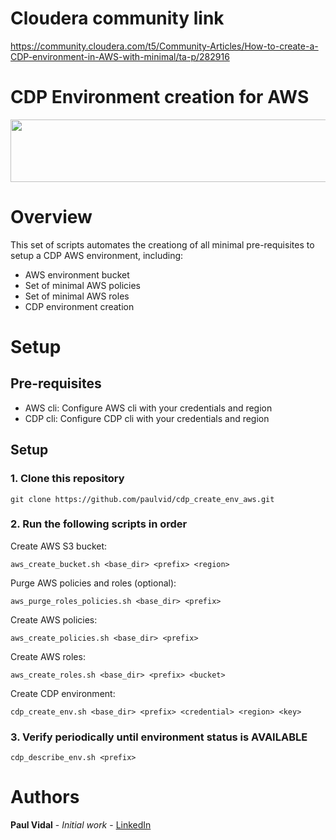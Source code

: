 # Cloudera community link
https://community.cloudera.com/t5/Community-Articles/How-to-create-a-CDP-environment-in-AWS-with-minimal/ta-p/282916

# CDP Environment creation for AWS
<div align="center">
<img src="https://github.com/paulvid/emr_to_cdp/raw/master/data/cloudera_logo_darkorange.png" width="820" height="100" align="middle">
</div>

# Overview

This set of scripts automates the creationg of all minimal pre-requisites to setup a CDP AWS environment, including:
* AWS environment bucket
* Set of minimal AWS policies
* Set of minimal AWS roles
* CDP environment creation

# Setup

## Pre-requisites


* AWS cli: Configure AWS cli with your credentials and region
* CDP cli: Configure CDP cli with your credentials and region

## Setup


### 1. Clone this repository
```
git clone https://github.com/paulvid/cdp_create_env_aws.git
```

### 2. Run the following scripts in order


Create AWS S3 bucket:
```
aws_create_bucket.sh <base_dir> <prefix> <region> 
```

Purge AWS policies and roles (optional):
```
aws_purge_roles_policies.sh <base_dir> <prefix> 
```

Create AWS policies:
```
aws_create_policies.sh <base_dir> <prefix>
```

Create AWS roles:
```
aws_create_roles.sh <base_dir> <prefix> <bucket> 
```

Create CDP environment:
```
cdp_create_env.sh <base_dir> <prefix> <credential> <region> <key> 
```

### 3. Verify periodically until environment status is AVAILABLE

```
cdp_describe_env.sh <prefix> 
```

# Authors

**Paul Vidal** - *Initial work* - [LinkedIn](https://www.linkedin.com/in/paulvid/)
